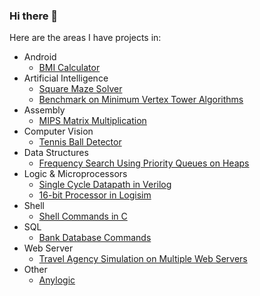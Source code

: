 ### Hi there 👋

Here are the areas I have projects in:
- Android
  + [BMI Calculator](https://github.com/kadirhzrc/android-bmi-calculator-app)
- Artificial Intelligence
  + [Square Maze Solver](https://github.com/kadirhzrc/square-maze-solver-with-walls)
  + [Benchmark on Minimum Vertex Tower Algorithms](https://github.com/kadirhzrc/java-genetic-algorithm-for-minimum-vertex-tower-problem)
- Assembly
  +  [MIPS Matrix Multiplication](https://github.com/kadirhzrc/MIPS-16-bit-Processor-in-LogiSim)
- Computer Vision
  + [Tennis Ball Detector](https://github.com/kadirhzrc/tennis-ball-detection-opencv)
- Data Structures
  +  [Frequency Search Using Priority Queues on Heaps](https://github.com/kadirhzrc/frequency-search-pq-on-heaps)
- Logic & Microprocessors
  + [Single Cycle Datapath in Verilog](https://github.com/kadirhzrc/single-cycle-datapath-with-complex-instructions)
  + [16-bit Processor in Logisim](https://github.com/kadirhzrc/MIPS-16-bit-Processor-in-LogiSim)
- Shell
  + [Shell Commands in C](https://github.com/kadirhzrc/Shell-Commands-On-C)
- SQL
  + [Bank Database Commands](https://github.com/kadirhzrc/Small-Bank-Database)
- Web Server
  + [Travel Agency Simulation on Multiple Web Servers](https://github.com/kadirhzrc/java-travel-agency-web-server-simulation-with-simple-ui)
- Other
  + [Anylogic](https://github.com/kadirhzrc/Transportation-Simulation-On-AnyLogic)


<!--
**kadirhzrc/kadirhzrc** is a ✨ _special_ ✨ repository because its `README.md` (this file) appears on your GitHub profile.

Here are some ideas to get you started:

- 🔭 I’m currently working on ...
- 🌱 I’m currently learning ...
- 👯 I’m looking to collaborate on ...
- 🤔 I’m looking for help with ...
- 💬 Ask me about ...
- 📫 How to reach me: ...
- 😄 Pronouns: ...
- ⚡ Fun fact: ...
-->
